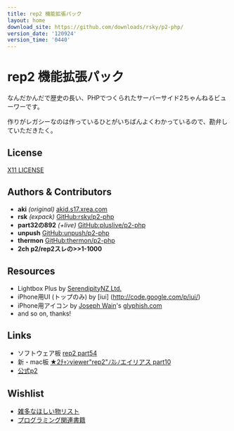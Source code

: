 ```yaml
---
title: rep2 機能拡張パック
layout: home
download_site: https://github.com/downloads/rsky/p2-php/
version_date: '120924'
version_time: '0440'
---
```

# rep2 機能拡張パック

なんだかんだで歴史の長い、PHPでつくられたサーバーサイド2ちゃんねるビューワーです。

作りがレガシーなのは作っているひとがいちばんよくわかっているので、勘弁していただきたく。


## License

[X11 LICENSE](license.html)


## Authors & Contributors

* **aki** *(original)* [akid.s17.xrea.com](http://akid.s17.xrea.com/)
* **rsk** *(expack)* [GitHub:rsky/p2-php](https://github.com/rsky/p2-php/)
* **part32の892** *(+live)* [GitHub:pluslive/p2-php](https://github.com/pluslive/p2-php/)
* **unpush** [GitHub:unpush/p2-php](https://github.com/unpush/p2-php/)
* **thermon** [GitHub:thermon/p2-php](https://github.com/thermon/p2-php/)
* **2ch p2/rep2スレの>>1-1000**


## Resources

* Lightbox Plus by [SerendipityNZ Ltd.](http://serennz.sakura.ne.jp/toybox/lightbox/?ja)
* iPhone用UI (トップのみ) by [iui] (http://code.google.com/p/iui/)
* iPhone用アイコン by [Joseph Wain](http://www.penandthink.com/)'s [glyphish.com](http://glyphish.com/)
* and so on, thanks!


## Links

* ソフトウェア板 [rep2 part54](http://anago.2ch.net/test/read.cgi/software/1347147831/)
* 新・mac板 [★2ﾁｬﾝviewer"rep2"ﾉｽﾚﾉエイリアス part10](http://anago.2ch.net/test/read.cgi/mac/1237574420/)
* [公式p2](http://p2.2ch.net/)


## Wishlist

* [雑多なほしい物リスト](http://www.amazon.co.jp/wishlist/3KOAICJEFV2K9)
* [プログラミング関連書籍](http://www.amazon.co.jp/wishlist/MJPGD5GPNGAT)

